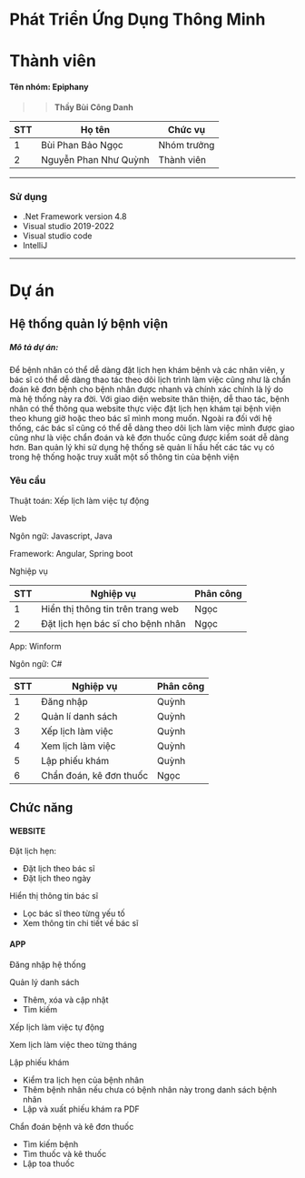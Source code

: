 # Phát Triển Ứng Dụng Thông Minh
# Thành viên
<h4>Tên nhóm: Epiphany  </h4>

>>**Thầy  Bùi Công Danh**
  
| STT | Họ tên | Chức vụ  |
|----------------|--------------------|--------------------|
|  1  |  Bùi Phan Bảo Ngọc  |   Nhóm trưởng  |
|  2  |  Nguyễn Phan Như Quỳnh  |   Thành viên  |
-----------------------------------------------
### Sử dụng 
 - .Net Framework version 4.8
 - Visual studio 2019-2022
 - Visual studio code
 - IntelliJ

-----------------------------------------------
# Dự án

## Hệ thống quản lý bệnh viện

<h5>Mô tả dự án: </h5>
<p>Để bệnh nhân có thể dễ dàng đặt lịch hẹn khám bệnh và các nhân viên, y bác sĩ có thể dễ dàng thao tác theo dõi lịch trình làm việc cũng như là chẩn đoán kê đơn bệnh cho bệnh nhân được nhanh và chính xác chính là lý do mà hệ thống này ra đời. Với giao diện website thân thiện, dễ thao tác, bệnh nhân có thể thông qua website thực việc đặt lịch hẹn khám tại bệnh viện theo khung giờ hoặc theo bác sĩ mình mong muốn. Ngoài ra đối với hệ thống, các bác sĩ cũng có thể dễ dàng theo dõi lịch làm việc mình được giao cũng như là việc chẩn đoán và kê đơn thuốc cũng được kiểm soát dễ dàng hơn. Ban quản lý khi sử dụng hệ thống sẽ quản lí hầu hết các tác vụ có trong hệ thống hoặc truy xuất một số thông tin của bệnh viện</p>

### Yêu cầu 
<p>Thuật toán: Xếp lịch làm việc tự động  </p>

<p>Web </p>
<p>Ngôn ngữ: Javascript, Java </p>
<p>Framework: Angular, Spring boot </p>

<p>Nghiệp vụ</p>

| STT | Nghiệp vụ | Phân công  |
|----------------|--------------------|--------------------|
|  1  |  Hiển thị thông tin trên trang web |   Ngọc  |
|  2  |  Đặt lịch hẹn bác sĩ cho bệnh nhân |  Ngọc  |


<p>App: Winform </p>
<p>Ngôn ngữ: C# </p>

| STT | Nghiệp vụ | Phân công  |
|----------------|--------------------|--------------------|
|  1  | Đăng nhập |   Quỳnh  |
|  2  | Quản lí danh sách|  Quỳnh |
|  3  | Xếp lịch làm việc|  Quỳnh |
|  4  | Xem lịch làm việc|  Quỳnh |
|  5  | Lập phiếu khám |  Quỳnh |
|  6  | Chẩn đoán, kê đơn thuốc|  Ngọc |


## Chức năng
#### WEBSITE
<p>Đặt lịch hẹn: </p>
<ul>
  <li>Đặt lịch theo bác sĩ</li>
  <li>Đặt lịch theo ngày</li>
</ul>
<p>
  Hiển thị thông tin bác sĩ
</p>
<ul>
  <li>Lọc bác sĩ theo từng yếu tố</li>
  <li>Xem thông tin chi tiết về bác sĩ</li>
</ul>

#### APP

<p>
Đăng nhập hệ thống
</p>
<p>
Quản lý danh sách
</p>
<ul>
<li>Thêm, xóa và cập nhật </li>
<li>Tìm kiếm</li>
</ul>
<p>Xếp lịch làm việc tự động</p>
<p>Xem lịch làm việc theo từng tháng</p>
<p>Lập phiếu khám</p>
<ul>
  <li>Kiểm tra lịch hẹn của bệnh nhân</li>
  <li>Thêm bệnh nhân nếu chưa có bệnh nhân này trong danh sách bệnh nhân</li>
  <li>Lập và xuất phiếu khám ra PDF</li>
</ul>
<p>Chẩn đoán bệnh và kê đơn thuốc</p>
<ul>
  <li>Tìm kiếm bệnh</li>
  <li>Tìm thuốc và kê thuốc</li>
  <li>Lập toa thuốc</li>
</ul>

